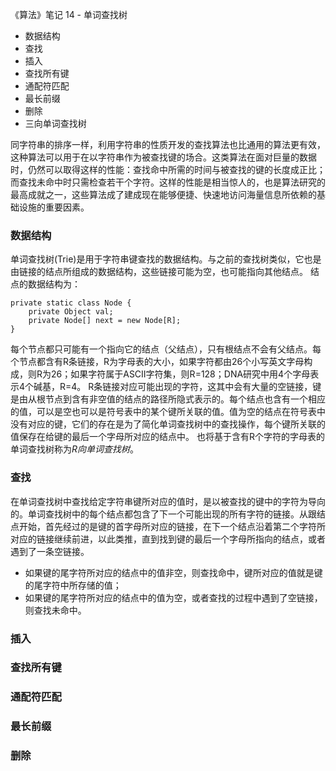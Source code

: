 《算法》笔记 14 - 单词查找树

- 数据结构
- 查找
- 插入
- 查找所有键
- 通配符匹配
- 最长前缀
- 删除
- 三向单词查找树

同字符串的排序一样，利用字符串的性质开发的查找算法也比通用的算法更有效，这种算法可以用于在以字符串作为被查找键的场合。这类算法在面对巨量的数据时，仍然可以取得这样的性能：查找命中所需的时间与被查找的键的长度成正比；而查找未命中时只需检查若干个字符。这样的性能是相当惊人的，也是算法研究的最高成就之一，这些算法成了建成现在能够便捷、快速地访问海量信息所依赖的基础设施的重要因素。

### 数据结构
单词查找树(Trie)是用于字符串键查找的数据结构。与之前的查找树类似，它也是由链接的结点所组成的数据结构，这些链接可能为空，也可能指向其他结点。
结点的数据结构为：
```   
private static class Node {
    private Object val;
    private Node[] next = new Node[R];
}
```
每个节点都只可能有一个指向它的结点（父结点），只有根结点不会有父结点。每个节点都含有R条链接，R为字母表的大小，如果字符都由26个小写英文字母构成，则R为26；如果字符属于ASCII字符集，则R=128；DNA研究中用4个字母表示4个碱基，R=4。
R条链接对应可能出现的字符，这其中会有大量的空链接，键是由从根节点到含有非空值的结点的路径所隐式表示的。每个结点也含有一个相应的值，可以是空也可以是符号表中的某个键所关联的值。值为空的结点在符号表中没有对应的键，它们的存在是为了简化单词查找树中的查找操作，每个键所关联的值保存在给键的最后一个字母所对应的结点中。
也将基于含有R个字符的字母表的单词查找树称为*R向单词查找树*。

### 查找
在单词查找树中查找给定字符串键所对应的值时，是以被查找的键中的字符为导向的。单词查找树中的每个结点都包含了下一个可能出现的所有字符的链接。从跟结点开始，首先经过的是键的首字母所对应的链接，在下一个结点沿着第二个字符所对应的链接继续前进，以此类推，直到找到键的最后一个字母所指向的结点，或者遇到了一条空链接。
- 如果键的尾字符所对应的结点中的值非空，则查找命中，键所对应的值就是键的尾字符中所存储的值；
- 如果键的尾字符所对应的结点中的值为空，或者查找的过程中遇到了空链接，则查找未命中。

### 插入

### 查找所有键
### 通配符匹配
### 最长前缀
### 删除

